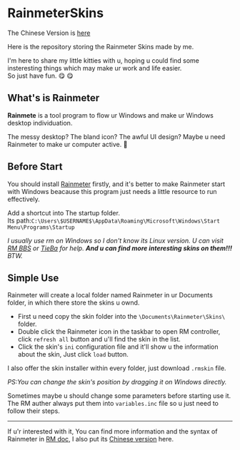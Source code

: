 # RainmeterSkins

The Chinese Version is [here](README_Chi.md)

Here is the repository storing the Rainmeter Skins made by me.

I'm here to share my little kitties with u, hoping u could find some insteresting things which may make ur work and life easier.  
So just have fun.  😋 😋

## What's is Rainmeter

__Rainmete__ is a tool program to flow ur Windows and make ur Windows desktop individuation.

The messy desktop? The bland icon? The awful UI design? Maybe u need Rainmeter to make ur computer active. 💖

## Before Start

You should install [Rainmeter](https://www.rainmeter.net/) firstly, and it's better to make Rainmeter start with Windows beacause this program just needs a little resource to run effectively.

Add a shortcut into The startup folder.  
Its path:`C:\Users\$USERNAME$\AppData\Roaming\Microsoft\Windows\Start Menu\Programs\Startup`

_I usually use rm on Windows so I don't know its Linux version. U can visit [RM BBS](https://bbs.rainmeter.cn/) or [TieBa](https://tieba.baidu.com/f?kw=rainmeter) for help. ***And u can find more interesting skins on them!!!*** BTW._

## Simple Use

Rainmeter will create a local folder named Rainmeter in ur Documents folder, in which there store the skins u ownd. 

* First u need copy the skin folder into the `\Documents\Rainmeter\Skins\` folder.
* Double click the Rainmeter icon in the taskbar to open RM controller, click `refresh all` button and u'll find the skin in the list.
* Click the skin's `ini` configuration file and it'll show u the information about the skin, Just click `load` button.

I also offer the skin installer within every folder, just download `.rmskin` file.

_PS:You can change the skin's position by dragging it on Windows directly._

Sometimes maybe u should change some parameters before starting use it. The RM auther always put them into `variables.inc` file so u just need to follow their steps.

-----

If u'r interested with it, You can find more information and the syntax of Rainmeter in [RM doc](https://docs.rainmeter.net/), I also put its [Chinese version](Rainmeter_4.3.docx) here.

